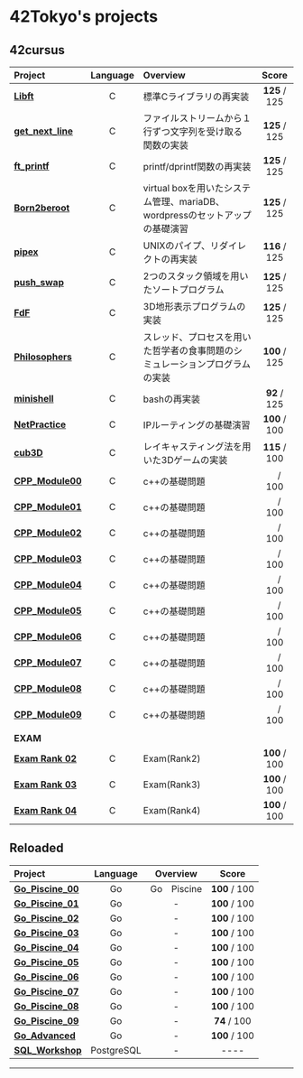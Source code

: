 # 42Tokyo's projects
## 42cursus

| Project | Language | Overview | Score |
| :------ | :------: | :------- | :---: |
| [**Libft**](https://github.com/hmakino8/42_Libft)            |C|標準Cライブラリの再実装 | **125** / 125 |
| [**get_next_line**](https://github.com/hmakino8/42_get_next_line) | C | ファイルストリームから１行ずつ文字列を受け取る関数の実装　| **125** / 125 |
| [**ft_printf**](https://github.com/hmakino8/42_ft_printf)    | C | printf/dprintf関数の再実装 | **125** / 125 |
| [**Born2beroot**]()                                          | C | virtual boxを用いたシステム管理、mariaDB、wordpressのセットアップの基礎演習 | **125** / 125 |
| [**pipex**](https://github.com/hmakino8/42_pipex)            | C | UNIXのパイプ、リダイレクトの再実装 | **116** / 125 |
| [**push_swap**](https://github.com/hmakino8/42_push_swap)    | C | 2つのスタック領域を用いたソートプログラム　| **125** / 125 |
| [**FdF**](https://github.com/hmakino8/42_FdF)| C | 3D地形表示プログラムの実装 | **125** / 125 |
| [**Philosophers**](https://github.com/hmakino8/42_Philosophers)| C | スレッド、プロセスを用いた哲学者の食事問題のシミュレーションプログラムの実装 | **100** / 125 |
| [**minishell**](https://github.com/hmakino8/42_minishell)    | C | bashの再実装 | **92** / 125 |
| [**NetPractice**](https://github.com/hmakino8/42_NetPractice)    | C | IPルーティングの基礎演習| **100** / 100 |
| [**cub3D**](https://github.com/hmakino8/42_cub3d)    | C | レイキャスティング法を用いた3Dゲームの実装| **115** / 100 |
| [**CPP_Module00**](https://github.com/hmakino8/42_cpp_module/cpp_module00)    | C | c++の基礎問題|　/ 100 |
| [**CPP_Module01**](https://github.com/hmakino8/42_cpp_module/cpp_module01)    | C | c++の基礎問題|　/ 100 |
| [**CPP_Module02**](https://github.com/hmakino8/42_cpp_module/cpp_module02)    | C | c++の基礎問題|　/ 100 |
| [**CPP_Module03**](https://github.com/hmakino8/42_cpp_module/cpp_module03)    | C | c++の基礎問題|　/ 100 |
| [**CPP_Module04**](https://github.com/hmakino8/42_cpp_module/cpp_module04)    | C | c++の基礎問題|　/ 100 |
| [**CPP_Module05**](https://github.com/hmakino8/42_cpp_module/cpp_module05)    | C | c++の基礎問題|　/ 100 |
| [**CPP_Module06**](https://github.com/hmakino8/42_cpp_module/cpp_module06)    | C | c++の基礎問題|　/ 100 |
| [**CPP_Module07**](https://github.com/hmakino8/42_cpp_module/cpp_module07)    | C | c++の基礎問題|　/ 100 |
| [**CPP_Module08**](https://github.com/hmakino8/42_cpp_module/cpp_module08)    | C | c++の基礎問題|　/ 100 |
| [**CPP_Module09**](https://github.com/hmakino8/42_cpp_module/cpp_module09)    | C | c++の基礎問題|　/ 100 |
||||
|**EXAM**|||
| [**Exam Rank 02**]()                                          | C | Exam(Rank2)                                           | **100** / 100 |
| [**Exam Rank 03**]()                                          | C | Exam(Rank3)                                           | **100** / 100 |
| [**Exam Rank 04**]()                                          | C | Exam(Rank4)                                           | **100** / 100 |

## Reloaded
| Project | Language | Overview | Score |
| :------ | :------: | :------: | :---: |
| [**Go_Piscine_00**](https://github.com/hmakino8/42_Go_Piscine/tree/main/Go_Piscine_00)| Go |Go　Piscine| **100** / 100 |
| [**Go_Piscine_01**](https://github.com/hmakino8/42_Go_Piscine/tree/main/Go_Piscine_01)| Go |-| **100** / 100 |
| [**Go_Piscine_02**](https://github.com/hmakino8/42_Go_Piscine/tree/main/Go_Piscine_02)| Go |-| **100** / 100 |
| [**Go_Piscine_03**](https://github.com/hmakino8/42_Go_Piscine/tree/main/Go_Piscine_03)| Go |-| **100** / 100 |
| [**Go_Piscine_04**](https://github.com/hmakino8/42_Go_Piscine/tree/main/Go_Piscine_04)| Go |-| **100** / 100 |
| [**Go_Piscine_05**](https://github.com/hmakino8/42_Go_Piscine/tree/main/Go_Piscine_05)| Go |-| **100** / 100 |
| [**Go_Piscine_06**](https://github.com/hmakino8/42_Go_Piscine/tree/main/Go_Piscine_06)| Go |-| **100** / 100 |
| [**Go_Piscine_07**](https://github.com/hmakino8/42_Go_Piscine/tree/main/Go_Piscine_07)| Go |-| **100** / 100 |
| [**Go_Piscine_08**](https://github.com/hmakino8/42_Go_Piscine/tree/main/Go_Piscine_08)| Go |-| **100** / 100 |
| [**Go_Piscine_09**](https://github.com/hmakino8/42_Go_Piscine/tree/main/Go_Piscine_09)| Go |-| **74** / 100 |
| [**Go_Advanced**](https://github.com/hmakino8/42_Go_Piscine/tree/main/Go_Piscine_Advanced)| Go |-| **100** / 100 |
| [**SQL_Workshop**](https://github.com/hmakino8/42_SQL_Workshop)| PostgreSQL |-| ---- |
---
